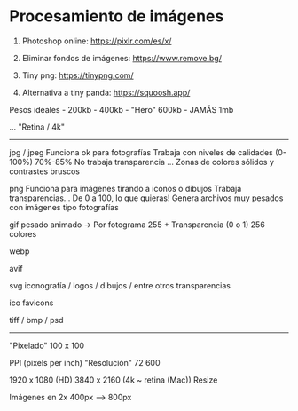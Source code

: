 # Procesamiento de imágenes

1. Photoshop online: https://pixlr.com/es/x/

2. Eliminar fondos de imágenes: https://www.remove.bg/

3. Tiny png: https://tinypng.com/

4. Alternativa a tiny panda: https://squoosh.app/

Pesos ideales
	- 200kb - 400kb
	- "Hero" 600kb
	- JAMÁS 1mb

... "Retina / 4k"

--------

jpg / jpeg
	Funciona ok para fotografías
	Trabaja con niveles de calidades (0-100%)
		70%-85%
	No trabaja transparencia
	... Zonas de colores sólidos y contrastes bruscos

png
	Funciona para imágenes tirando a iconos o dibujos
	Trabaja transparencias... De 0 a 100, lo que quieras!
	Genera archivos muy pesados con imágenes tipo fotografías

gif
	pesado
	animado -> Por fotograma
	255 + Transparencia (0 o 1)
	256 colores

webp

avif

svg
	iconografía / logos / dibujos / entre otros
	transparencias

ico
	favicons

tiff / bmp / psd 

------------

"Pixelado"
100 x 100

PPI (pixels per inch)
"Resolución"
72
600


1920 x 1080 (HD)
3840 x 2160 (4k ~ retina (Mac))
	Resize
	
Imágenes en 2x
	400px --> 800px

